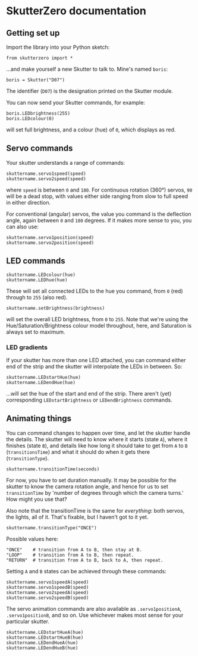 # SkutterZero documentation

## Getting set up

Import the library into your Python sketch:

    from skutterzero import *

...and make yourself a new Skutter to talk to. Mine's named `boris`:

    boris = Skutter("D07")

The identifier (`D07`) is the designation printed on the Skutter module.

You can now send your Skutter commands, for example:

    boris.LEDbrightness(255)
    boris.LEDcolour(0)

will set full brightness, and a colour (hue) of `0`, which displays as red.

## Servo commands

Your skutter understands a range of commands:

    skuttername.servo1speed(speed)
    skuttername.servo2speed(speed)

where `speed` is between `0` and `180`. For continuous rotation (360°) servos, `90` will be a dead stop, with values either side ranging from slow to full speed in either direction.

For conventional (angular) servos, the value you command is the deflection angle, again between `0` and `180` degrees. If it makes more sense to you, you can also use:

    skuttername.servo1position(speed)
    skuttername.servo2position(speed)

## LED commands

    skuttername.LEDcolour(hue)
    skuttername.LEDhue(hue)

These will set all connected LEDs to the hue you command, from `0` (red) through to `255` (also red).

    skuttername.setBrightness(brightness)

will set the overall LED brightness, from `0` to `255`. Note that we're using the Hue/Saturation/Brightness colour model throughout, here, and Saturation is always set to maximum.

### LED gradients

If your skutter has more than one LED attached, you can command either end of the strip and the skutter will interpolate the LEDs in between. So:

    skuttername.LEDstartHue(hue)
    skuttername.LEDendHue(hue)

...will set the hue of the start and end of the strip. There aren't (yet) corresponding `LEDstartBrightness` or `LEDendBrightness` commands.

## Animating things

You can command changes to happen over time, and let the skutter handle the details. The skutter will need to know where it starts (state `A`), where it finishes (state `B`), and details like how long it should take to get from `A` to `B` (`transitionsTime`) and what it should do when it gets there (`transitionType`).

    skuttername.transitionTime(seconds)

For now, you have to set duration manually. It may be possible for the skutter to know the camera rotation angle, and hence for us to set `transitionTime` by 'number of degrees through which the camera turns.' How might you use that?

Also note that the transitionTime is the same for *everything*: both servos, the lights, all of it. That's fixable, but I haven't got to it yet.

    skuttername.transitionType("ONCE")

Possible values here:

    "ONCE"    # transition from A to B, then stay at B.
    "LOOP"    # transition from A to B, then repeat.
    "RETURN"  # transition from A to B, back to A, then repeat.

Setting `A` and `B` states can be achieved through these commands:

    skuttername.servo1speedA(speed)
    skuttername.servo1speedB(speed)
    skuttername.servo2speedA(speed)
    skuttername.servo2speedB(speed)

The servo animation commands are also available as `.servo1positionA`, `.servo1positionB`, and so on. Use whichever makes most sense for your particular skutter.

    skuttername.LEDstartHueA(hue)
    skuttername.LEDstartHueB(hue)
    skuttername.LEDendHueA(hue)
    skuttername.LEDendHueB(hue)

